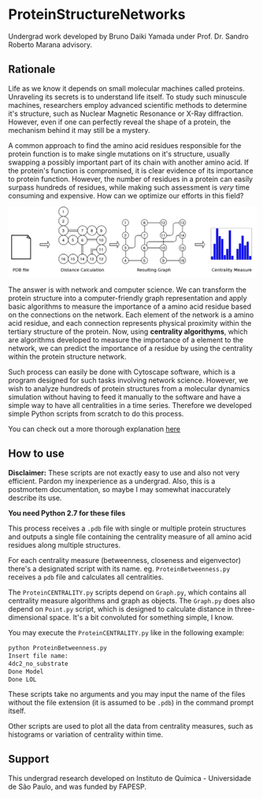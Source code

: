 # ProteinStructureNetworks

Undergrad work developed by Bruno Daiki Yamada under Prof. Dr. Sandro Roberto Marana advisory.

## Rationale

Life as we know it depends on small molecular machines called proteins. Unraveling its secrets
is to understand life itself. To study such minuscule machines, researchers employ advanced
scientific methods to determine it's structure, such as Nuclear Magnetic Resonance or X-Ray
diffraction. However, even if one can perfectly reveal the shape of a protein, the mechanism
behind it may still be a mystery.

A common approach to find the amino acid residues responsible for the protein function is to
make single mutations on it's structure, usually swapping a possibly important part of its 
chain with another amino acid. If the protein's function is compromised, it is clear evidence
of its importance to protein function. However, the number of residues in a protein can easily 
surpass hundreds of residues, while making such assessment is *very* time consuming and expensive.
How can we optimize our efforts in this field?

<img src="images/chart_eng.png" alt="Diagram of the workflow of this project" />

The answer is with network and computer science. We can transform the protein structure into a 
computer-friendly graph representation and apply basic algorithms to measure the importance
of a amino acid residue based on the connections on the network. Each element of the network is 
a amino acid residue, and each connection represents physical proximity within the tertiary 
structure of the protein. Now, using **centrality algorithyms**, which are algorithms developed
to measure the importance of a element to the network, we can predict the importance of a
residue by using the centrality within the protein structure network.

Such process can easily be done with Cytoscape software, which is a program designed for such
tasks involving network science. However, we wish to analyze hundreds of protein structures
from a molecular dynamics simulation without having to feed it manually to the software and 
have a simple way to have all centralities in a time series. Therefore we developed simple
Python scripts from scratch to do this process.

You can check out a more thorough explanation <a href="https://bruno153.github.io/2019/08/20/IC1.html">here</a>

## How to use

**Disclaimer:** These scripts are not exactly easy to use and also not very efficient. Pardon
my inexperience as a undergrad. Also, this is a postmortem documentation, so maybe I may
somewhat inaccurately describe its use.

**You need Python 2.7 for these files**

This process receives a `.pdb` file with single or multiple protein structures and outputs
a single file containing the centrality measure of all amino acid residues along multiple
structures.

For each centrality measure (betweenness, closeness and eigenvector) there's a designated
script with its name. eg. `ProteinBetweenness.py` receives a `pdb` file and calculates
all centralities.

The `ProteinCENTRALITY.py` scripts depend on `Graph.py`, which contains all centrality measure
algorithms and graph as objects. The `Graph.py` does also depend on `Point.py` script, which is 
designed to calculate distance in three-dimensional space. It's a bit convoluted for something 
simple, I know.

You may execute the `ProteinCENTRALITY.py` like in the following example:

``` 
python ProteinBetweenness.py
Insert file name:
4dc2_no_substrate
Done Model
Done LOL
```

These scripts take no arguments and you may input the name of the files without the file extension
(it is assumed to be `.pdb`) in the command prompt itself. 

Other scripts are used to plot all the data from centrality measures, such as histograms or
variation of centrality within time.

## Support

This undergrad research developed on Instituto de Química - Universidade de São Paulo, and was funded by FAPESP.

